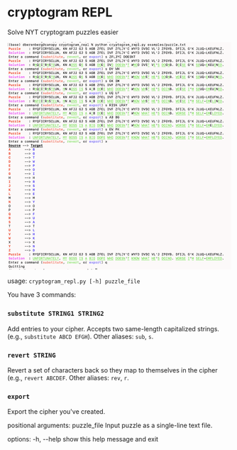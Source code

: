 # cryptogram REPL

Solve NYT cryptogram puzzles easier

![picture](assets/repl_in_action.png)

usage: `cryptogram_repl.py [-h] puzzle_file`

You have 3 commands:

### `substitute STRING1 STRING2`
Add entries to your cipher. Accepts two same-length capitalized strings. (e.g., `substitute ABCD EFGH`).
Other aliases: `sub`, `s`.

### `revert STRING`
Revert a set of characters back so they map to themselves in the cipher (e.g., `revert ABCDEF`. 
Other aliases: `rev`, `r`.

### `export`

Export the cipher you've created.

positional arguments:
  puzzle_file  Input puzzle as a single-line text file.

options:
  -h, --help   show this help message and exit
